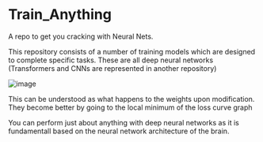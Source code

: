 # Train_Anything
A repo to get you cracking with Neural Nets.

This repository consists of a number of training models which are designed to complete specific tasks.
These are all deep neural networks (Transformers and CNNs are represented in another repository)

![image](https://github.com/Kiddu77/Train_Anything/assets/107888098/49628bd1-7f11-4807-8c4b-400dc2a3842a)

This can be understood as what happens to the weights upon modification.
They become better by going to the local minimum of the loss curve graph

You can perform just about anything with deep neural networks as it is fundamentall based on the neural network architecture of the brain.

